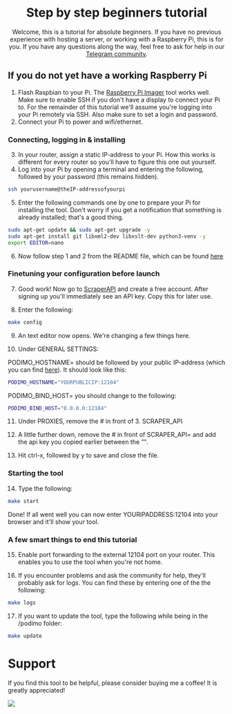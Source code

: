 <div align="center">

# Step by step beginners tutorial

Welcome, this is a tutorial for absolute beginners. If you have no previous experience with hosting a server, or working with a Raspberry Pi, this is for you. If you have any questions along the way, feel free to ask for help in our [Telegram community](https://t.me/+fhbeYgPzKU44MzVk).
</div>

## If you do not yet have a working Raspberry Pi
1. Flash Raspbian to your Pi. The [Raspberry Pi Imager](https://www.raspberrypi.com/software/) tool works well. Make sure to enable SSH if you don't have a display to connect your Pi to. For the remainder of this tutorial we'll assume you're logging into your Pi remotely via SSH. Also make sure to set a login and password.
2. Connect your Pi to power and wifi/ethernet.

### Connecting, logging in & installing
3. In your router, assign a static IP-address to your Pi. How this works is different for every router so you'll have to figure this one out yourself.
4. Log into your Pi by opening a terminal and entering the following, followed by your password (this remains hidden).

```sh
ssh yourusername@theIP-addressofyourpi
```

5. Enter the following commands one by one to prepare your Pi for installing the tool. Don't worry if you get a notification that something is already installed; that's a good thing.

```sh
sudo apt-get update && sudo apt-get upgrade -y
sudo apt-get install git libxml2-dev libxslt-dev python3-venv -y
export EDITOR=nano
```

6. Now follow step 1 and 2 from the README file, which can be found [here](https://github.com/ThijsRay/podimo)

### Finetuning your configuration before launch
7. Good work! Now go to [ScraperAPI](https://scraperapi.com) and create a free account. After signing up you'll immediately see an API key. Copy this for later use.

8. Enter the following:

```sh
make config
```

9. An text editor now opens. We're changing a few things here.

10. Under GENERAL SETTINGS:

PODIMO_HOSTNAME= should be followed by your public IP-address (which you can find [here](https://whatismyipaddress.com)). It should look like this:

```sh
PODIMO_HOSTNAME="YOURPUBLICIP:12104"
```

PODIMO_BIND_HOST= you should change to the following:

```sh
PODIMO_BIND_HOST="0.0.0.0:12104"
```

11. Under PROXIES, remove the # in front of 3. SCRAPER_API

12. A little further down, remove the # in front of SCRAPER_API= and add the api key you copied earlier between the "".

13. Hit ctrl-x, followed by y to save and close the file.

### Starting the tool
14. Type the following:

```sh
make start
```


Done! If all went well you can now enter YOURIPADDRESS:12104 into your browser and it'll show your tool.

### A few smart things to end this tutorial
15. Enable port forwarding to the external 12104 port on your router. This enables you to use the tool when you're not home.

16. If you encounter problems and ask the community for help, they'll probably ask for logs. You can find these by entering one of the the following:

```sh
make logs
```

17. If you want to update the tool, type the following while being in the /podimo folder:

```sh
make update
```

# Support
If you find this tool to be helpful, please consider buying me a coffee! It is greatly appreciated!

<a href="https://www.buymeacoffee.com/thijsr"><img src="https://img.buymeacoffee.com/button-api/?text=Buy me a coffee&emoji=&slug=thijsr&button_colour=BD5FFF&font_colour=ffffff&font_family=Poppins&outline_colour=000000&coffee_colour=FFDD00" /></a>
